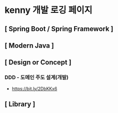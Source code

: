 # kenny 개발 로깅 페이지

## [ Spring Boot / Spring Framework ]

## [ Modern Java ]

## [ Design or Concept ]
### DDD - 도메인 주도 설계(개발)
- https://bit.ly/2DbKKx6

## [ Library ]

